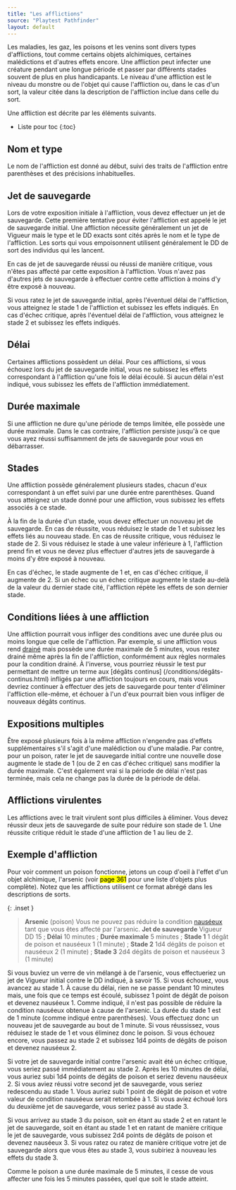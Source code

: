 ```yaml
---
title: "Les afflictions"
source: "Playtest Pathfinder"
layout: default
---
```


Les maladies, les gaz, les poisons et les venins sont divers types d'afflictions, tout comme certains objets alchimiques, certaines malédictions et d'autres effets encore. Une affliction peut infecter une créature pendant une longue période et passer par différents stades souvent de plus en plus handicapants. Le niveau d'une affliction est le niveau du monstre ou de l'objet qui cause l'affliction ou, dans le cas d'un sort, la valeur citée dans la description de l'affliction inclue dans celle du sort.

Une affliction est décrite par les éléments suivants.

* Liste pour toc
{:toc}

## Nom et type

Le nom de l'affliction est donné au début, suivi des traits de l'affliction entre parenthèses et des précisions inhabituelles.

## Jet de sauvegarde

Lors de votre exposition initiale à l'affliction, vous devez effectuer un jet de sauvegarde. Cette première tentative pour éviter l'affliction est appelé le jet de sauvegarde initial. Une affliction nécessite généralement un jet de Vigueur mais le type et le DD exacts sont cités après le nom et le type de l'affliction. Les sorts qui vous empoisonnent utilisent généralement le DD de sort des individus qui les lancent.

En cas de jet de sauvegarde réussi ou réussi de manière critique, vous n'êtes pas affecté par cette exposition à l'affliction. Vous n'avez pas d'autres jets de sauvegarde à effectuer contre cette affliction à moins d'y être exposé à nouveau.

Si vous ratez le jet de sauvegarde initial, après l'éventuel délai de l'affliction, vous atteignez le stade 1 de l'affliction et subissez les effets indiqués. En cas d'échec critique, après l'éventuel délai de l'affliction, vous atteignez le stade 2 et subissez les effets indiqués.

## Délai

Certaines afflictions possèdent un délai. Pour ces afflictions, si vous échouez lors du jet de sauvegarde initial, vous ne subissez les effets correspondant à l'affliction qu'une fois le délai écoulé. Si aucun délai n'est indiqué, vous subissez les effets de l'affliction immédiatement.

## Durée maximale

Si une affliction ne dure qu'une période de temps limitée, elle possède une durée maximale. Dans le cas contraire, l'affliction persiste jusqu'à ce que vous ayez réussi suffisamment de jets de sauvegarde pour vous en débarrasser.

## Stades

Une affliction possède généralement plusieurs stades, chacun d'eux correspondant à un effet suivi par une durée entre parenthèses. Quand vous atteignez un stade donné pour une affliction, vous subissez les effets associés à ce stade.

À la fin de la durée d'un stade, vous devez effectuer un nouveau jet de sauvegarde. En cas de réussite, vous réduisez le stade de 1 et subissez les effets liés au nouveau stade. En cas de réussite critique, vous réduisez le stade de 2. Si vous réduisez le stade à une valeur inférieure à 1, l'affliction prend fin et vous ne devez plus effectuer d'autres jets de sauvegarde à moins d'y être exposé à nouveau.

En cas d'échec, le stade augmente de 1 et, en cas d'échec critique, il augmente de 2. Si un échec ou un échec critique augmente le stade au-delà de la valeur du dernier stade cité, l'affliction répète les effets de son dernier stade.

## Conditions liées à une affliction

Une affliction pourrait vous infliger des conditions avec une durée plus ou moins longue que celle de l'affliction. Par exemple, si une affliction vous rend [drainé](/conditions/drainé.html) mais possède une durée maximale de 5 minutes, vous restez drainé même après la fin de l'affliction, conformément aux règles normales pour la condition drainé. À l'inverse, vous pourriez réussir le test pur permettant de mettre un terme aux [dégâts continus] (/conditions/dégâts-continus.html) infligés par une affliction toujours en cours, mais vous devriez continuer à effectuer des jets de sauvegarde pour tenter d'éliminer l'affliction elle-même, et échouer à l'un d'eux pourrait bien vous infliger de nouveaux dégâts continus.

## Expositions multiples

Être exposé plusieurs fois à la même affliction n'engendre pas d'effets supplémentaires s'il s'agit d'une malédiction ou d'une maladie. Par contre, pour un poison, rater le jet de sauvegarde initial contre une nouvelle dose augmente le stade de 1 (ou de 2 en cas d'échec critique) sans modifier la durée maximale. C'est également vrai si la période de délai n'est pas terminée, mais cela ne change pas la durée de la période de délai.

## Afflictions virulentes

Les afflictions avec le trait virulent sont plus difficiles à éliminer. Vous devez réussir deux jets de sauvegarde de suite pour réduire son stade de 1. Une réussite critique réduit le stade d'une affliction de 1 au lieu de 2.

## Exemple d'affliction

Pour voir comment un poison fonctionne, jetons un coup d'oeil à l'effet d'un objet alchimique, l'arsenic (voir <mark>page 361</mark> pour une liste d'objets plus complète). Notez que les afflictions utilisent ce format abrégé dans les descriptions de sorts.

{: .inset }
> **Arsenic** (poison) Vous ne pouvez pas réduire la condition [nauséeux](/conditions/nauséeux.html) tant que vous êtes affecté par l'arsenic. **Jet de sauvegarde** Vigueur DD 15 ; **Délai** 10 minutes ; **Durée maximale** 5 minutes ; **Stade 1** 1 dégât de poison et nauséeux 1 (1 minute) ; **Stade 2** 1d4 dégâts de poison et nauséeux 2 (1 minute) ; **Stade 3** 2d4 dégâts de poison et nauséeux 3 (1 minute)

Si vous buviez un verre de vin mélangé à de l'arsenic, vous effectueriez un jet de Vigueur initial contre le DD indiqué, à savoir 15. Si vous échouez, vous avancez au stade 1. À cause du délai, rien ne se passe pendant 10 minutes mais, une fois que ce temps est écoulé, subissez 1 point de dégât de poison et devenez nauséeux 1. Comme indiqué, il n'est pas possible de réduire la condition nauséeux obtenue à cause de l'arsenic. La durée du stade 1 est de 1 minute (comme indiqué entre parenthèses). Vous effectuez donc un nouveau jet de sauvegarde au bout de 1 minute. Si vous réussissez, vous réduisez le stade de 1 et vous éliminez donc le poison. Si vous échouez encore, vous passez au stade 2 et subissez 1d4 points de dégâts de poison et devenez nauséeux 2.

Si votre jet de sauvegarde initial contre l'arsenic avait été un échec critique, vous seriez passé immédiatement au stade 2. Après les 10 minutes de délai, vous auriez subi 1d4 points de dégâts de poison et seriez devenu nauséeux 2. Si vous aviez réussi votre second jet de sauvegarde, vous seriez redescendu au stade 1. Vous auriez subi 1 point de dégât de poison et votre valeur de condition nauséeux serait retombée à 1. Si vous aviez échoué lors du deuxième jet de sauvegarde, vous seriez passé au stade 3.

Si vous arrivez au stade 3 du poison, soit en étant au stade 2 et en ratant le jet de sauvegarde, soit en étant au stade 1 et en ratant de manière critique le jet de sauvegarde, vous subissez 2d4 points de dégâts de poison et devenez nauséeux 3. Si vous ratez ou ratez de manière critique votre jet de sauvegarde alors que vous êtes au stade 3, vous subiriez à nouveau les effets du stade 3.

Comme le poison a une durée maximale de 5 minutes, il cesse de vous affecter une fois les 5 minutes passées, quel que soit le stade atteint.
